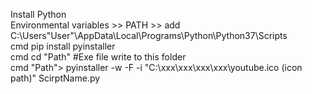 Install Python  
Environmental variables >> PATH >> add C:\Users\"User"\AppData\Local\Programs\Python\Python37\Scripts  
cmd pip install pyinstaller  
cmd cd "Path" #Exe file write to this folder  
cmd "Path"> pyinstaller -w -F -i "C:\xxx\xxx\xxx\xxx\youtube.ico (icon path)" ScirptName.py  
